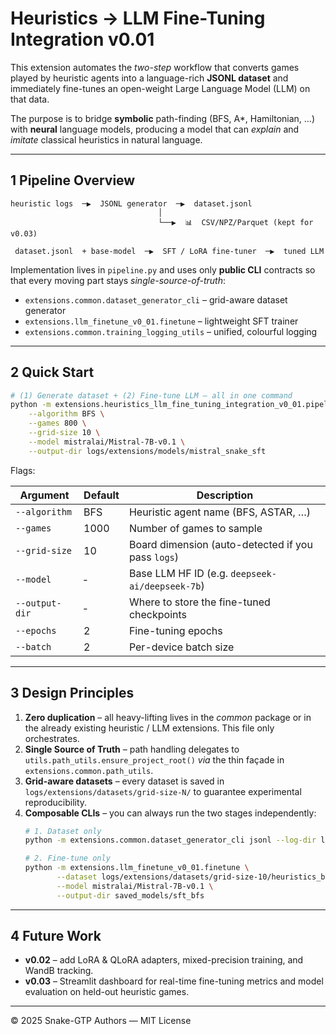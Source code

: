 # Heuristics → LLM Fine-Tuning Integration v0.01

This extension automates the *two-step* workflow that converts games played by
heuristic agents into a language-rich **JSONL dataset** and immediately
fine-tunes an open-weight Large Language Model (LLM) on that data.

The purpose is to bridge **symbolic** path-finding (BFS, A*, Hamiltonian, …)
with **neural** language models, producing a model that can *explain* and
*imitate* classical heuristics in natural language.

---

## 1  Pipeline Overview

```
heuristic logs  ─▶  JSONL generator  ─▶  dataset.jsonl
                                 │
                                 └──▶  📊  CSV/NPZ/Parquet (kept for v0.03)

 dataset.jsonl  + base-model  ─▶  SFT / LoRA fine-tuner  ─▶  tuned LLM
```

Implementation lives in `pipeline.py` and uses only **public CLI** contracts
so that every moving part stays *single-source-of-truth*:

* `extensions.common.dataset_generator_cli` – grid-aware dataset generator
* `extensions.llm_finetune_v0_01.finetune` – lightweight SFT trainer
* `extensions.common.training_logging_utils` – unified, colourful logging

---

## 2  Quick Start

```bash
# (1) Generate dataset + (2) Fine-tune LLM – all in one command
python -m extensions.heuristics_llm_fine_tuning_integration_v0_01.pipeline \
    --algorithm BFS \
    --games 800 \
    --grid-size 10 \
    --model mistralai/Mistral-7B-v0.1 \
    --output-dir logs/extensions/models/mistral_snake_sft 
```

Flags:

| Argument        | Default | Description                                         |
|-----------------|---------|-----------------------------------------------------|
| `--algorithm`   | BFS     | Heuristic agent name (BFS, ASTAR, …)                |
| `--games`       | 1000    | Number of games to sample                           |
| `--grid-size`   | 10      | Board dimension (auto-detected if you pass `logs`)  |
| `--model`       | ‑       | Base LLM HF ID (e.g. `deepseek-ai/deepseek-7b`)     |
| `--output-dir`  | ‑       | Where to store the fine-tuned checkpoints           |
| `--epochs`      | 2       | Fine-tuning epochs                                  |
| `--batch`       | 2       | Per-device batch size                               |

---

## 3  Design Principles

1. **Zero duplication** – all heavy-lifting lives in the *common* package or
   in the already existing heuristic / LLM extensions.  This file only
   orchestrates.
2. **Single Source of Truth** – path handling delegates to
   `utils.path_utils.ensure_project_root()` *via* the thin façade in
   `extensions.common.path_utils`.
3. **Grid-aware datasets** – every dataset is saved in
   `logs/extensions/datasets/grid-size-N/` to guarantee experimental
   reproducibility.
4. **Composable CLIs** – you can always run the two stages independently:
   ```bash
   # 1. Dataset only
   python -m extensions.common.dataset_generator_cli jsonl --log-dir logs/extensions/heuristics-bfs_20250623_090525

   # 2. Fine-tune only
   python -m extensions.llm_finetune_v0_01.finetune \
          --dataset logs/extensions/datasets/grid-size-10/heuristics_bfs_*.jsonl \
          --model mistralai/Mistral-7B-v0.1 \
          --output-dir saved_models/sft_bfs
   ```

---

## 4  Future Work

* **v0.02** – add LoRA & QLoRA adapters, mixed-precision training, and WandB
  tracking.
* **v0.03** – Streamlit dashboard for real-time fine-tuning metrics and model
  evaluation on held-out heuristic games.

---

© 2025 Snake-GTP Authors — MIT License 